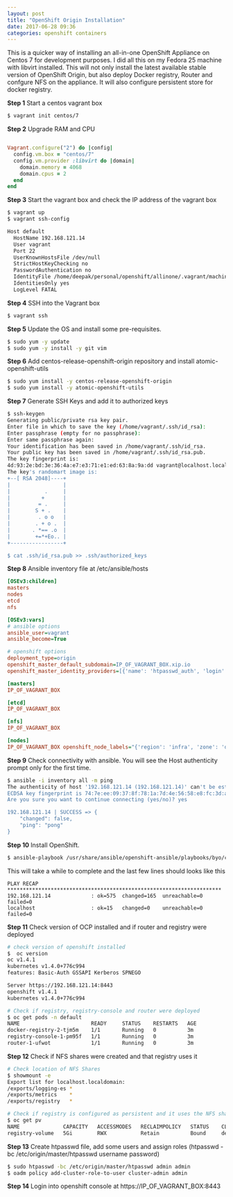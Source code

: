 ```yaml
---
layout: post
title: "OpenShift Origin Installation"
date: 2017-06-28 09:36
categories: openshift containers
---
```


This is a quicker way of installing an all-in-one OpenShift Appliance on Centos 7 for development purposes. I did all this on my Fedora 25 machine with libvirt installed.
This will not only install the latest available stable version of OpenShift Origin, but also deploy Docker registry, Router and confgure NFS on the appliance. It will also configure persistent store for docker registry.

**Step 1** Start a centos vagrant box

``` bash
$ vagrant init centos/7
```

**Step 2** Upgrade RAM and CPU

``` ruby

Vagrant.configure("2") do |config|
  config.vm.box = "centos/7"
  config.vm.provider :libvirt do |domain|
    domain.memory = 4068
    domain.cpus = 2
  end
end

```

**Step 3** Start the vagrant box and check the IP address of the vagrant box

``` bash
$ vagrant up
$ vagrant ssh-config

Host default
  HostName 192.168.121.14
  User vagrant
  Port 22
  UserKnownHostsFile /dev/null
  StrictHostKeyChecking no
  PasswordAuthentication no
  IdentityFile /home/deepak/personal/openshift/allinone/.vagrant/machines/default/libvirt/private_key
  IdentitiesOnly yes
  LogLevel FATAL

```

**Step 4** SSH into the Vagrant box

``` bash
$ vagrant ssh
```

**Step 5** Update the OS and install some pre-requisites.
``` bash
$ sudo yum -y update
$ sudo yum -y install -y git vim
```

**Step 6** Add centos-release-openshift-origin repository and install atomic-openshift-utils
``` bash
$ sudo yum install -y centos-release-openshift-origin
$ sudo yum install -y atomic-openshift-utils
```

**Step 7** Generate SSH Keys and add it to authorized keys
``` bash
$ ssh-keygen
Generating public/private rsa key pair.
Enter file in which to save the key (/home/vagrant/.ssh/id_rsa):
Enter passphrase (empty for no passphrase):
Enter same passphrase again:
Your identification has been saved in /home/vagrant/.ssh/id_rsa.
Your public key has been saved in /home/vagrant/.ssh/id_rsa.pub.
The key fingerprint is:
4d:93:2e:bd:3e:36:4a:e7:e3:71:e1:ed:63:8a:9a:dd vagrant@localhost.localdomain
The key's randomart image is:
+--[ RSA 2048]----+
|                 |
|           .     |
|          +      |
|         = .     |
|        S + .    |
|         . o o   |
|        . + o .  |
|       . *== .o  |
|        +=*+Eo.. |
+-----------------+

$ cat .ssh/id_rsa.pub >> .ssh/authorized_keys
```

**Step 8** Ansible inventory file at /etc/ansible/hosts
``` ini
[OSEv3:children]
masters
nodes
etcd
nfs

[OSEv3:vars]
# ansible options
ansible_user=vagrant
ansible_become=True

# openshift options
deployment_type=origin
openshift_master_default_subdomain=IP_OF_VAGRANT_BOX.xip.io
openshift_master_identity_providers=[{'name': 'htpasswd_auth', 'login': 'true', 'challenge': 'true', 'kind': 'HTPasswdPasswordIdentityProvider', 'filename': '/etc/origin/master/htpasswd'}]

[masters]
IP_OF_VAGRANT_BOX

[etcd]
IP_OF_VAGRANT_BOX

[nfs]
IP_OF_VAGRANT_BOX

[nodes]
IP_OF_VAGRANT_BOX openshift_node_labels="{'region': 'infra', 'zone': 'default'}" openshift_schedulable=True

```

**Step 9** Check connectivity with ansible. You will see the Host authenticity prompt only for the first time.
``` bash
$ ansible -i inventory all -m ping
The authenticity of host '192.168.121.14 (192.168.121.14)' can't be established.
ECDSA key fingerprint is 74:7e:ee:09:37:8f:78:1a:7d:4e:56:58:e8:fc:3d:aa.
Are you sure you want to continue connecting (yes/no)? yes

192.168.121.14 | SUCCESS => {
    "changed": false,
    "ping": "pong"
}

```

**Step 10** Install OpenShift.
``` bash
$ ansible-playbook /usr/share/ansible/openshift-ansible/playbooks/byo/config.yml
```

This will take a while to complete and the last few lines should looks like this
```
PLAY RECAP *********************************************************************
192.168.121.14             : ok=575  changed=165  unreachable=0    failed=0   
localhost                  : ok=15   changed=0    unreachable=0    failed=0   
```

**Step 11** Check version of OCP installed and if router and registry were deployed
``` bash
# check version of openshift installed
$  oc version
oc v1.4.1
kubernetes v1.4.0+776c994
features: Basic-Auth GSSAPI Kerberos SPNEGO

Server https://192.168.121.14:8443
openshift v1.4.1
kubernetes v1.4.0+776c994

# Check if registry, registry-console and router were deployed
$ oc get pods -n default
NAME                       READY     STATUS    RESTARTS   AGE
docker-registry-2-tjm5m    1/1       Running   0          3m
registry-console-1-pm95f   1/1       Running   0          3m
router-1-ufwot             1/1       Running   0          3m
```

**Step 12** Check if NFS shares were created and that registry uses it
``` bash
# Check location of NFS Shares
$ showmount -e
Export list for localhost.localdomain:
/exports/logging-es *
/exports/metrics    *
/exports/registry   *

# Check if registry is configured as persistent and it uses the NFS share
$ oc get pv
NAME              CAPACITY   ACCESSMODES   RECLAIMPOLICY   STATUS    CLAIM                    REASON    AGE
registry-volume   5Gi        RWX           Retain          Bound     default/registry-claim             6m
```

**Step 13** Create htpasswd file, add some users and assign roles (htpasswd -bc /etc/origin/master/htpasswd username password)
``` bash
$ sudo htpasswd -bc /etc/origin/master/htpasswd admin admin
$ oadm policy add-cluster-role-to-user cluster-admin admin
```

**Step 14** Login into openshift console at https://IP_OF_VAGRANT_BOX:8443
